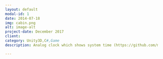 ```yaml
---
layout: default
modal-id: 1
date: 2014-07-18
img: cabin.png
alt: image-alt
project-date: December 2017
client: 
category: Unity3D,C#,Game
description: Analog clock which shows system time (https://github.com/masterchef2209/Unity3DClock)

---
```

